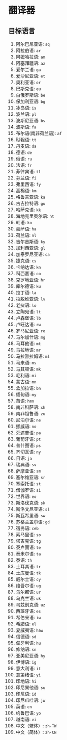 # 翻译器

## 目标语言

1. 阿尔巴尼亚语: `sq`
2. 阿拉伯语: `ar`
3. 阿姆哈拉语: `am`
4. 阿塞拜疆语: `az`
5. 爱尔兰语: `ga`
6. 爱沙尼亚语: `et`
7. 奥利亚语: `or`
8. 巴斯克语: `eu`
9. 白俄罗斯语: `be`
10. 保加利亚语: `bg`
11. 冰岛语: `is`
12. 波兰语: `pl`
13. 波斯尼亚语: `bs`
14. 波斯语: `fa`
15. 布尔语(南非荷兰语): `af`
16. 鞑靼语: `tt`
17. 丹麦语: `da`
18. 德语: `de`
19. 俄语: `ru`
20. 法语: `fr`
21. 菲律宾语: `tl`
22. 芬兰语: `fi`
23. 弗里西语: `fy`
24. 高棉语: `km`
25. 格鲁吉亚语: `ka`
26. 古吉拉特语: `gu`
27. 哈萨克语: `kk`
28. 海地克里奥尔语: `ht`
29. 韩语: `ko`
30. 豪萨语: `ha`
31. 荷兰语: `nl`
32. 吉尔吉斯语: `ky`
33. 加利西亚语: `gl`
34. 加泰罗尼亚语: `ca`
35. 捷克语: `cs`
36. 卡纳达语: `kn`
37. 科西嘉语: `co`
38. 克罗地亚语: `hr`
39. 库尔德语: `ku`
40. 拉丁语: `la`
41. 拉脱维亚语: `lv`
42. 老挝语: `lo`
43. 立陶宛语: `lt`
44. 卢森堡语: `lb`
45. 卢旺达语: `rw`
46. 罗马尼亚语: `ro`
47. 马尔加什语: `mg`
48. 马耳他语: `mt`
49. 马拉地语: `mr`
50. 马拉雅拉姆语: `ml`
51. 马来语: `ms`
52. 马其顿语: `mk`
53. 毛利语: `mi`
54. 蒙古语: `mn`
55. 孟加拉语: `bn`
56. 缅甸语: `my`
57. 苗语: `hmn`
58. 南非科萨语: `xh`
59. 南非祖鲁语: `zu`
60. 尼泊尔语: `ne`
61. 挪威语: `no`
62. 旁遮普语: `pa`
63. 葡萄牙语: `pt`
64. 普什图语: `ps`
65. 齐切瓦语: `ny`
66. 日语: `ja`
67. 瑞典语: `sv`
68. 萨摩亚语: `sm`
69. 塞尔维亚语: `sr`
70. 塞索托语: `st`
71. 僧伽罗语: `si`
72. 世界语: `eo`
73. 斯洛伐克语: `sk`
74. 斯洛文尼亚语: `sl`
75. 斯瓦希里语: `sw`
76. 苏格兰盖尔语: `gd`
77. 宿务语: `ceb`
78. 索马里语: `so`
79. 塔吉克语: `tg`
80. 泰卢固语: `te`
81. 泰米尔语: `ta`
82. 泰语: `th`
83. 土耳其语: `tr`
84. 土库曼语: `tk`
85. 威尔士语: `cy`
86. 维吾尔语: `ug`
87. 乌尔都语: `ur`
88. 乌克兰语: `uk`
89. 乌兹别克语: `uz`
90. 西班牙语: `es`
91. 希伯来语: `iw`
92. 希腊语: `el`
93. 夏威夷语: `haw`
94. 信德语: `sd`
95. 匈牙利语: `hu`
96. 修纳语: `sn`
97. 亚美尼亚语: `hy`
98. 伊博语: `ig`
99. 意大利语: `it`
100. 意第绪语: `yi`
101. 印地语: `hi`
102. 印尼巽他语: `su`
103. 印尼语: `id`
104. 印尼爪哇语: `jw`
105. 英语: `en`
106. 约鲁巴语: `yo`
107. 越南语: `vi`
108. 中文（繁体）: `zh-TW`
109. 中文（简体）: `zh-CN`
